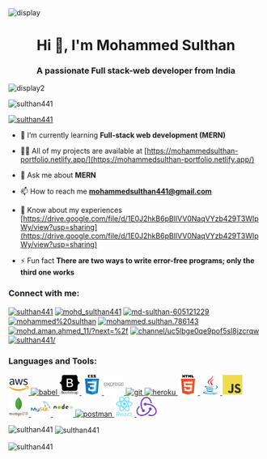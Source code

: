 <img src="https://www.wingstechsolutions.com/wp-content/uploads/2022/03/full-stack-development.gif" alt="display"/>
<h1 align="center">Hi 👋, I'm Mohammed Sulthan</h1>
<h3 align="center">A passionate Full stack-web developer from India</h3>

<img src="https://media.tenor.com/BqbIhT4Mb7cAAAAd/programmer-rounded-edges.gif" alt="display2"/>

<p align="left"> <img src="https://komarev.com/ghpvc/?username=sulthan441&label=Profile%20views&color=0e75b6&style=flat" alt="sulthan441" /> </p>

<p align="left"> <a href="https://github.com/ryo-ma/github-profile-trophy"><img src="https://github-profile-trophy.vercel.app/?username=sulthan441" alt="sulthan441" /></a> </p>

- 🌱 I’m currently learning **Full-stack web development (MERN)**

- 👨‍💻 All of my projects are available at [https://mohammedsulthan-portfolio.netlify.app/](https://mohammedsulthan-portfolio.netlify.app/)

- 💬 Ask me about **MERN**

- 📫 How to reach me **mohammedsulthan441@gmail.com**

- 📄 Know about my experiences [https://drive.google.com/file/d/1E0J2hkB6pBlIVV0NaqVYzb429T3WIpWy/view?usp=sharing](https://drive.google.com/file/d/1E0J2hkB6pBlIVV0NaqVYzb429T3WIpWy/view?usp=sharing)

- ⚡ Fun fact **There are two ways to write error-free programs; only the third one works**

<h3 align="left">Connect with me:</h3>
<p align="left">
<a href="https://codepen.io/sulthan441" target="blank"><img align="center" src="https://raw.githubusercontent.com/rahuldkjain/github-profile-readme-generator/master/src/images/icons/Social/codepen.svg" alt="sulthan441" height="30" width="40" /></a>
<a href="https://twitter.com/mohd_sulthan441" target="blank"><img align="center" src="https://raw.githubusercontent.com/rahuldkjain/github-profile-readme-generator/master/src/images/icons/Social/twitter.svg" alt="mohd_sulthan441" height="30" width="40" /></a>
<a href="https://linkedin.com/in/md-sulthan-605121229" target="blank"><img align="center" src="https://raw.githubusercontent.com/rahuldkjain/github-profile-readme-generator/master/src/images/icons/Social/linked-in-alt.svg" alt="md-sulthan-605121229" height="30" width="40" /></a>
<a href="https://codesandbox.com/mohammed%20sulthan" target="blank"><img align="center" src="https://raw.githubusercontent.com/rahuldkjain/github-profile-readme-generator/master/src/images/icons/Social/codesandbox.svg" alt="mohammed%20sulthan" height="30" width="40" /></a>
<a href="https://fb.com/mohammed.sulthan.786143" target="blank"><img align="center" src="https://raw.githubusercontent.com/rahuldkjain/github-profile-readme-generator/master/src/images/icons/Social/facebook.svg" alt="mohammed.sulthan.786143" height="30" width="40" /></a>
<a href="https://instagram.com/mohd.aman.ahmed_11/?next=%2f" target="blank"><img align="center" src="https://raw.githubusercontent.com/rahuldkjain/github-profile-readme-generator/master/src/images/icons/Social/instagram.svg" alt="mohd.aman.ahmed_11/?next=%2f" height="30" width="40" /></a>
<a href="https://www.youtube.com/c/channel/uc5lbge0qe9pof5sl8jzcrqw" target="blank"><img align="center" src="https://raw.githubusercontent.com/rahuldkjain/github-profile-readme-generator/master/src/images/icons/Social/youtube.svg" alt="channel/uc5lbge0qe9pof5sl8jzcrqw" height="30" width="40" /></a>
<a href="https://www.leetcode.com/sulthan441/" target="blank"><img align="center" src="https://raw.githubusercontent.com/rahuldkjain/github-profile-readme-generator/master/src/images/icons/Social/leet-code.svg" alt="sulthan441/" height="30" width="40" /></a>
</p>

<h3 align="left">Languages and Tools:</h3>
<p align="left"> <a href="https://aws.amazon.com" target="_blank" rel="noreferrer"> <img src="https://raw.githubusercontent.com/devicons/devicon/master/icons/amazonwebservices/amazonwebservices-original-wordmark.svg" alt="aws" width="40" height="40"/> </a> <a href="https://babeljs.io/" target="_blank" rel="noreferrer"> <img src="https://www.vectorlogo.zone/logos/babeljs/babeljs-icon.svg" alt="babel" width="40" height="40"/> </a> <a href="https://getbootstrap.com" target="_blank" rel="noreferrer"> <img src="https://raw.githubusercontent.com/devicons/devicon/master/icons/bootstrap/bootstrap-plain-wordmark.svg" alt="bootstrap" width="40" height="40"/> </a> <a href="https://www.w3schools.com/css/" target="_blank" rel="noreferrer"> <img src="https://raw.githubusercontent.com/devicons/devicon/master/icons/css3/css3-original-wordmark.svg" alt="css3" width="40" height="40"/> </a> <a href="https://expressjs.com" target="_blank" rel="noreferrer"> <img src="https://raw.githubusercontent.com/devicons/devicon/master/icons/express/express-original-wordmark.svg" alt="express" width="40" height="40"/> </a> <a href="https://git-scm.com/" target="_blank" rel="noreferrer"> <img src="https://www.vectorlogo.zone/logos/git-scm/git-scm-icon.svg" alt="git" width="40" height="40"/> </a> <a href="https://heroku.com" target="_blank" rel="noreferrer"> <img src="https://www.vectorlogo.zone/logos/heroku/heroku-icon.svg" alt="heroku" width="40" height="40"/> </a> <a href="https://www.w3.org/html/" target="_blank" rel="noreferrer"> <img src="https://raw.githubusercontent.com/devicons/devicon/master/icons/html5/html5-original-wordmark.svg" alt="html5" width="40" height="40"/> </a> <a href="https://www.java.com" target="_blank" rel="noreferrer"> <img src="https://raw.githubusercontent.com/devicons/devicon/master/icons/java/java-original.svg" alt="java" width="40" height="40"/> </a> <a href="https://developer.mozilla.org/en-US/docs/Web/JavaScript" target="_blank" rel="noreferrer"> <img src="https://raw.githubusercontent.com/devicons/devicon/master/icons/javascript/javascript-original.svg" alt="javascript" width="40" height="40"/> </a> <a href="https://www.mongodb.com/" target="_blank" rel="noreferrer"> <img src="https://raw.githubusercontent.com/devicons/devicon/master/icons/mongodb/mongodb-original-wordmark.svg" alt="mongodb" width="40" height="40"/> </a> <a href="https://www.mysql.com/" target="_blank" rel="noreferrer"> <img src="https://raw.githubusercontent.com/devicons/devicon/master/icons/mysql/mysql-original-wordmark.svg" alt="mysql" width="40" height="40"/> </a> <a href="https://nodejs.org" target="_blank" rel="noreferrer"> <img src="https://raw.githubusercontent.com/devicons/devicon/master/icons/nodejs/nodejs-original-wordmark.svg" alt="nodejs" width="40" height="40"/> </a> <a href="https://postman.com" target="_blank" rel="noreferrer"> <img src="https://www.vectorlogo.zone/logos/getpostman/getpostman-icon.svg" alt="postman" width="40" height="40"/> </a> <a href="https://reactjs.org/" target="_blank" rel="noreferrer"> <img src="https://raw.githubusercontent.com/devicons/devicon/master/icons/react/react-original-wordmark.svg" alt="react" width="40" height="40"/> </a> <a href="https://redux.js.org" target="_blank" rel="noreferrer"> <img src="https://raw.githubusercontent.com/devicons/devicon/master/icons/redux/redux-original.svg" alt="redux" width="40" height="40"/> </a> </p>

<p><img align="left" src="https://github-readme-stats.vercel.app/api/top-langs?username=sulthan441&show_icons=true&locale=en&layout=compact" alt="sulthan441" /></p>

<p>&nbsp;<img align="center" src="https://github-readme-stats.vercel.app/api?username=sulthan441&show_icons=true&locale=en" alt="sulthan441" /></p>

<p><img align="center" src="https://github-readme-streak-stats.herokuapp.com/?user=sulthan441&" alt="sulthan441" /></p>

